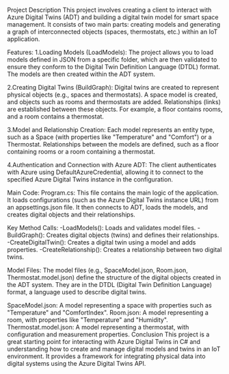 Project Description
This project involves creating a client to interact with Azure Digital Twins (ADT) and building a digital twin model for smart space management. It consists of two main parts: creating models and generating a graph of interconnected objects (spaces, thermostats, etc.) within an IoT application.

Features:
1.Loading Models (LoadModels):
The project allows you to load models defined in JSON from a specific folder, which are then validated to ensure they conform to the Digital Twin Definition Language (DTDL) format.
The models are then created within the ADT system.

2.Creating Digital Twins (BuildGraph):
Digital twins are created to represent physical objects (e.g., spaces and thermostats).
A space model is created, and objects such as rooms and thermostats are added.
Relationships (links) are established between these objects. For example, a floor contains rooms, and a room contains a thermostat.

3.Model and Relationship Creation:
Each model represents an entity type, such as a Space (with properties like "Temperature" and "Comfort") or a Thermostat.
Relationships between the models are defined, such as a floor containing rooms or a room containing a thermostat.

4.Authentication and Connection with Azure ADT:
The client authenticates with Azure using DefaultAzureCredential, allowing it to connect to the specified Azure Digital Twins instance in the configuration.

Main Code:
Program.cs: This file contains the main logic of the application. It loads configurations (such as the Azure Digital Twins instance URL) from an appsettings.json file. It then connects to ADT, loads the models, and creates digital objects and their relationships.

Key Method Calls:
 -LoadModels(): Loads and validates model files.
 -BuildGraph(): Creates digital objects (twins) and defines their relationships.
 -CreateDigitalTwin(): Creates a digital twin using a model and adds properties.
-CreateRelationship(): Creates a relationship between two digital twins.

Model Files:
The model files (e.g., SpaceModel.json, Room.json, Thermostat.model.json) define the structure of the digital objects created in the ADT system. They are in the DTDL (Digital Twin Definition Language) format, a language used to describe digital twins.

SpaceModel.json: A model representing a space with properties such as "Temperature" and "ComfortIndex".
Room.json: A model representing a room, with properties like "Temperature" and "Humidity".
Thermostat.model.json: A model representing a thermostat, with configuration and measurement properties.
Conclusion
This project is a great starting point for interacting with Azure Digital Twins in C# and understanding how to create and manage digital models and twins in an IoT environment. It provides a framework for integrating physical data into digital systems using the Azure Digital Twins API.
